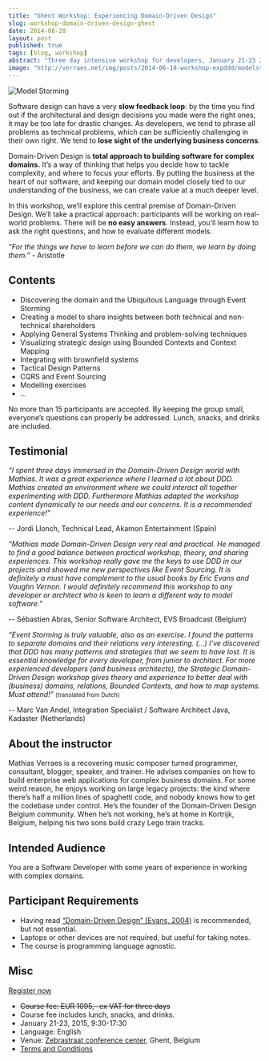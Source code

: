 ```yaml
---
title: "Ghent Workshop: Experiencing Domain-Driven Design"
slug: workshop-domain-driven-design-ghent
date: 2014-08-28
layout: post
published: true
tags: [blog, workshop]
abstract: "Three day intensive workshop for developers, January 21-23 2015, in Ghent, Belgium."
image: "http://verraes.net/img/posts/2014-06-18-workshop-expddd/modelstorming.jpg"
---
```



<img src="/img/posts/2014-06-18-workshop-expddd/modelstorming.jpg" alt="Model Storming">

Software design can have a very **slow feedback loop**: by the time you find out if the architectural and design decisions you made were the right ones, it may be too late for drastic changes. As developers, we tend to phrase all problems as technical problems, which can be sufficiently challenging in their own right. We tend to **lose sight of the underlying business concerns**.

Domain-Driven Design is **total approach to building software for complex domains.** It’s a way of thinking that helps you decide how to tackle complexity, and where to focus your efforts. By putting the business at the heart of our software, and keeping our domain model closely tied to our understanding of the business, we can create value at a much deeper level.

In this workshop, we’ll explore this central premise of Domain-Driven Design. We’ll take a practical approach: participants will be working on real-world problems. There will be **no easy answers**. Instead, you’ll learn how to ask the right questions, and how to evaluate different models.

*“For the things we have to learn before we can do them, we learn by doing them.”* - Aristotle



## Contents

- Discovering the domain and the Ubiquitous Language through Event Storming
- Creating a model to share insights between both technical and non-technical shareholders
- Applying General Systems Thinking and problem-solving techniques
- Visualizing strategic design using Bounded Contexts and Context Mapping
- Integrating with brownfield systems
- Tactical Design Patterns
- CQRS and Event Sourcing
- Modelling exercises
- ...

No more than 15 participants are accepted. By keeping the group small, everyone’s questions can properly be addressed. Lunch, snacks, and drinks are included.

## Testimonial

_“I spent three days immersed in the Domain-Driven Design world with Mathias. It was a great experience where I learned a lot about DDD. Mathias created an environment where we could interact all together experimenting with DDD. Furthermore Mathias adapted the workshop content dynamically to our needs and our concerns. It is a recommended experience!”_

-- Jordi Llonch, Technical Lead, Akamon Entertainment (Spain)

_“Mathias made Domain-Driven Design very real and practical. He managed to find a good balance between practical workshop, theory, and sharing experiences. This workshop really gave me the keys to use DDD in our projects and showed me new perspectives like Event Sourcing. It is definitely a must have complement to the usual books by Eric Evans and Vaughn Vernon. I would definitely recommend this workshop to any developer or architect who is keen to learn a different way to model software.”_

-- Sébastien Abras, Senior Software Architect, EVS Broadcast (Belgium)

_“Event Storming is truly valuable, also as an exercise. I found the patterns to separate domains and their relations very interesting. (...) I've discovered that DDD has many patterns and strategies that we seem to have lost. It is essential knowledge for every developer, from junior to architect. For more experienced developers (and business architects), the Strategic Domain-Driven Design workshop gives theory and experience to better deal with (business) domains, relations, Bounded Contexts, and how to map systems. Must attend!”_ <small>(translated from Dutch)</small>

-- Marc Van Andel, Integration Specialist / Software Architect Java, Kadaster (Netherlands)


## About the instructor

Mathias Verraes is a recovering music composer turned programmer, consultant, blogger, speaker, and trainer. He advises companies on how to build enterprise web applications for complex business domains. For some weird reason, he enjoys working on large legacy projects: the kind where there’s half a million lines of spaghetti code, and nobody knows how to get the codebase under control. He’s the founder of the Domain-Driven Design Belgium community. When he’s not working, he’s at home in Kortrijk, Belgium, helping his two sons build crazy Lego train tracks.

## Intended Audience

You are a Software Developer with some years of experience in working with complex domains.

## Participant Requirements

- Having read [“Domain-Driven Design” (Evans, 2004)](http://www.amazon.com/gp/product/B00794TAUG/ref=as_li_tl?ie=UTF8&camp=1789&creative=390957&creativeASIN=B00794TAUG&linkCode=as2&tag=verraesnet-20&linkId=WRSOTVWFOQGBX2BT) is recommended, but not essential.
- Laptops or other devices are not required, but useful for taking notes.
- The course is programming language agnostic.

## Misc

<a href="https://docs.google.com/forms/d/1yiHkJDHRnVl4M6auGKuPBT8JpzhV-9Y_9YM45ALHxL0/viewform?usp=send_form" role="button" class="btn btn-success btn-lg "> Register now <i class="fa fa-arrow-circle-right"></i> </a>

- <strike>Course fee: EUR 1095,- ex VAT for three days</strike>
- Course fee includes lunch, snacks, and drinks.
- January 21-23, 2015, 9:30-17:30
- Language: English
- Venue: [Zebrastraat conference center](http://www.zebrastraat.be/), Ghent, Belgium
- <a href="/workshops/terms-and-conditions/">Terms and Conditions</a>


